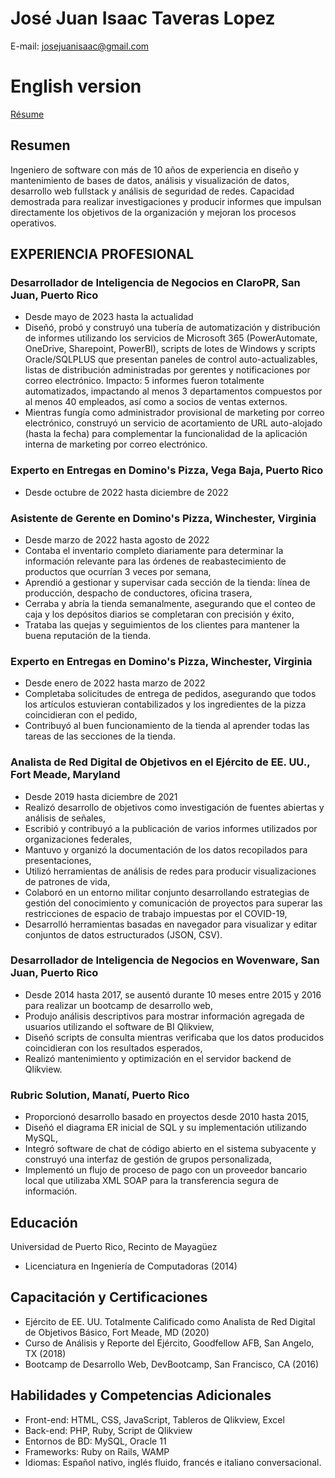 # José Juan Isaac Taveras Lopez

E-mail: josejuanisaac@gmail.com

# English version

[Résume](index.html)

## Resumen

Ingeniero de software con más de 10 años de experiencia en diseño y mantenimiento de bases de datos, análisis y visualización de datos, desarrollo web fullstack y análisis de seguridad de redes. Capacidad demostrada para realizar investigaciones y producir informes que impulsan directamente los objetivos de la organización y mejoran los procesos operativos.

## EXPERIENCIA PROFESIONAL
### Desarrollador de Inteligencia de Negocios en ClaroPR, San Juan, Puerto Rico
- Desde mayo de 2023 hasta la actualidad
- Diseñó, probó y construyó una tubería de automatización y distribución de informes utilizando los servicios de Microsoft 365 (PowerAutomate, OneDrive, Sharepoint, PowerBI), scripts de lotes de Windows y scripts Oracle/SQLPLUS que presentan paneles de control auto-actualizables, listas de distribución administradas por gerentes y notificaciones por correo electrónico. Impacto: 5 informes fueron totalmente automatizados, impactando al menos 3 departamentos compuestos por al menos 40 empleados, así como a socios de ventas externos.
- Mientras fungía como administrador provisional de marketing por correo electrónico, construyó un servicio de acortamiento de URL auto-alojado (hasta la fecha) para complementar la funcionalidad de la aplicación interna de marketing por correo electrónico.

### Experto en Entregas en Domino's Pizza, Vega Baja, Puerto Rico
- Desde octubre de 2022 hasta diciembre de 2022

### Asistente de Gerente en Domino's Pizza, Winchester, Virginia
- Desde marzo de 2022 hasta agosto de 2022
- Contaba el inventario completo diariamente para determinar la información relevante para las órdenes de reabastecimiento de productos que ocurrían 3 veces por semana,
- Aprendió a gestionar y supervisar cada sección de la tienda: línea de producción, despacho de conductores, oficina trasera,
- Cerraba y abría la tienda semanalmente, asegurando que el conteo de caja y los depósitos diarios se completaran con precisión y éxito,
- Trataba las quejas y seguimientos de los clientes para mantener la buena reputación de la tienda.

### Experto en Entregas en Domino's Pizza, Winchester, Virginia
- Desde enero de 2022 hasta marzo de 2022
- Completaba solicitudes de entrega de pedidos, asegurando que todos los artículos estuvieran contabilizados y los ingredientes de la pizza coincidieran con el pedido,
- Contribuyó al buen funcionamiento de la tienda al aprender todas las tareas de las secciones de la tienda.

### Analista de Red Digital de Objetivos en el Ejército de EE. UU., Fort Meade, Maryland
- Desde 2019 hasta diciembre de 2021
- Realizó desarrollo de objetivos como investigación de fuentes abiertas y análisis de señales,
- Escribió y contribuyó a la publicación de varios informes utilizados por organizaciones federales,
- Mantuvo y organizó la documentación de los datos recopilados para presentaciones,
- Utilizó herramientas de análisis de redes para producir visualizaciones de patrones de vida,
- Colaboró en un entorno militar conjunto desarrollando estrategias de gestión del conocimiento y comunicación de proyectos para superar las restricciones de espacio de trabajo impuestas por el COVID-19,
- Desarrolló herramientas basadas en navegador para visualizar y editar conjuntos de datos estructurados (JSON, CSV).

### Desarrollador de Inteligencia de Negocios en Wovenware, San Juan, Puerto Rico
- Desde 2014 hasta 2017, se ausentó durante 10 meses entre 2015 y 2016 para realizar un bootcamp de desarrollo web,
- Produjo análisis descriptivos para mostrar información agregada de usuarios utilizando el software de BI Qlikview,
- Diseñó scripts de consulta mientras verificaba que los datos producidos coincidieran con los resultados esperados,
- Realizó mantenimiento y optimización en el servidor backend de Qlikview.

### Rubric Solution, Manatí, Puerto Rico
- Proporcionó desarrollo basado en proyectos desde 2010 hasta 2015,
- Diseñó el diagrama ER inicial de SQL y su implementación utilizando MySQL,
- Integró software de chat de código abierto en el sistema subyacente y construyó una interfaz de gestión de grupos personalizada,
- Implementó un flujo de proceso de pago con un proveedor bancario local que utilizaba XML SOAP para la transferencia segura de información.

## Educación
Universidad de Puerto Rico, Recinto de Mayagüez
- Licenciatura en Ingeniería de Computadoras (2014)

## Capacitación y Certificaciones
- Ejército de EE. UU. Totalmente Calificado como Analista de Red Digital de Objetivos Básico, Fort Meade, MD (2020)
- Curso de Análisis y Reporte del Ejército, Goodfellow AFB, San Angelo, TX (2018)
- Bootcamp de Desarrollo Web, DevBootcamp, San Francisco, CA (2016)

## Habilidades y Competencias Adicionales
- Front-end: HTML, CSS, JavaScript, Tableros de Qlikview, Excel
- Back-end: PHP, Ruby, Script de Qlikview
- Entornos de BD: MySQL, Oracle 11
- Frameworks: Ruby on Rails, WAMP
- Idiomas: Español nativo, inglés fluido, francés e italiano conversacional.
```
